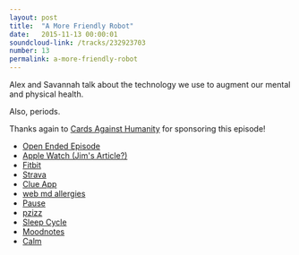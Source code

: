 ```yaml
---
layout: post
title:  "A More Friendly Robot"
date:   2015-11-13 00:00:01
soundcloud-link: /tracks/232923703
number: 13
permalink: a-more-friendly-robot
---
```


Alex and Savannah talk about the technology we use to augment our mental and physical health.

Also, periods.

Thanks again to [Cards Against Humanity](http://cardsagainsthumanity.com/) for sponsoring this episode!

- [Open Ended Episode](http://www.openended.fm/episode/24)
- [Apple Watch (Jim's Article?)](http://www.loopinsight.com/2015/06/16/apple-watch-my-most-personal-review-ever/)
- [Fitbit](https://www.fitbit.com/store?gclid=Cj0KEQiAsZayBRCrioKRkYetvc0BEiQAI70-Azd3bUvqmH7t0O5Z1Tv5WpxerLh7RyxNhk1HgR0jN14aAqbZ8P8HAQ)
- [Strava](https://www.strava.com/)
- [Clue App](https://www.helloclue.com/)
- [web md allergies](http://www.webmd.com/allergy-app)
- [Pause](https://itunes.apple.com/us/app/pause-relaxation-at-your-fingertip/id991764216?mt=8)
- [pzizz](http://pzizz.com/wake)
- [Sleep Cycle](http://www.sleepcycle.com/)
- [Moodnotes](http://moodnotes.thriveport.com/)
- [Calm](http://www.calm.com/)
